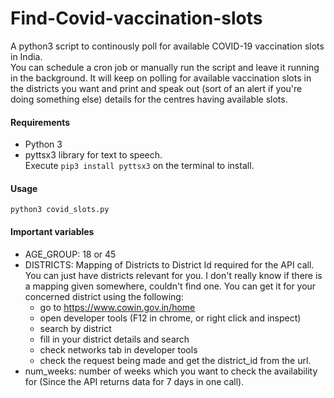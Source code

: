 # Find-Covid-vaccination-slots
A python3 script to continously poll for available COVID-19 vaccination slots in India. <br/>
You can schedule a cron job or manually run the script and leave it running in the background. It will keep on polling for available vaccination slots in the districts you want and print and speak out (sort of an alert if you're doing something else) details for the centres having available slots.

#### Requirements
- Python 3
- pyttsx3 library for text to speech. <br/> Execute
`pip3 install pyttsx3` on the terminal to install.

#### Usage
`python3 covid_slots.py `

#### Important variables
- AGE_GROUP: 18 or 45
- DISTRICTS: Mapping of Districts to District Id required for the API call. You can just have districts relevant for you. I don't really know if there is a mapping given somewhere, couldn't find one. You can get it for your concerned district using the following:
  - go to https://www.cowin.gov.in/home 
  - open developer tools (F12 in chrome, or right click and inspect)
  - search by district 
  - fill in your district details and search
  - check networks tab in developer tools 
  - check the request being made and get the district_id from the url.
- num_weeks: number of weeks which you want to check the availability for (Since the API returns data for 7 days in one call).
